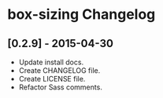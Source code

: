# box-sizing Changelog

## [0.2.9] - 2015-04-30

* Update install docs.
* Create CHANGELOG file.
* Create LICENSE file.
* Refactor Sass comments.

